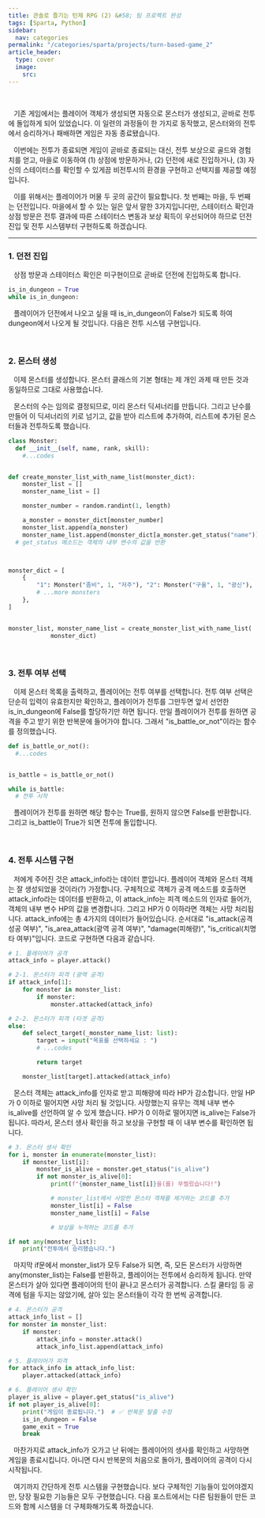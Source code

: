 ```yaml
---
title: 콘솔로 즐기는 턴제 RPG (2) &#58; 팀 프로젝트 완성
tags: [Sparta, Python]
sidebar:
  nav: categories
permalink: "/categories/sparta/projects/turn-based-game_2"
article_header:
  type: cover
  image:
    src:
---
```


<!-- more -->

<br/>

&ensp; 기존 게임에서는 플레이어 객체가 생성되면 자동으로 몬스터가 생성되고, 곧바로 전투에 돌입하게 되어 있었습니다. 이 일련의 과정들이 한 가지로 동작했고, 몬스터와의 전투에서 승리하거나 패배하면 게임은 자동 종료됐습니다.

&ensp; 이번에는 전투가 종료되면 게임이 곧바로 종료되는 대신, 전투 보상으로 골드와 경험치를 얻고, 마을로 이동하여 (1) 상점에 방문하거나, (2) 던전에 새로 진입하거나, (3) 자신의 스테이터스를 확인할 수 있게끔 비전투시의 환경을 구현하고 선택지를 제공할 예정입니다.

&ensp; 이를 위해서는 플레이어가 머물 두 곳의 공간이 필요합니다. 첫 번째는 마을, 두 번째는 던전입니다. 마을에서 할 수 있는 일은 앞서 말한 3가지입니다만, 스테이터스 확인과 상점 방문은 전투 결과에 따른 스테이터스 변동과 보상 획득이 우선되어야 하므로 던전 진입 및 전투 시스템부터 구현하도록 하겠습니다.

---

### 1. 던전 진입

&ensp; 상점 방문과 스테이터스 확인은 미구현이므로 곧바로 던전에 진입하도록 합니다.

```python
is_in_dungeon = True
while is_in_dungeon:

```

&ensp; 플레이어가 던전에서 나오고 싶을 때 is_in_dungeon이 False가 되도록 하여 dungeon에서 나오게 될 것입니다. 다음은 전투 시스템 구현입니다.

<br/>

### 2. 몬스터 생성

&ensp; 이제 몬스터를 생성합니다. 몬스터 클래스의 기본 형태는 제 개인 과제 때 만든 것과 동일하므로 그대로 사용했습니다.

&ensp; 몬스터의 수는 임의로 결정되므로, 미리 몬스터 딕셔너리를 만듭니다. 그리고 난수를 만들어 이 딕셔너리의 키로 넘기고, 값을 받아 리스트에 추가하여, 리스트에 추가된 몬스터들과 전투하도록 했습니다.

```python
class Monster:
  def __init__(self, name, rank, skill):
    #...codes


def create_monster_list_with_name_list(monster_dict):
    monster_list = []
    monster_name_list = []

    monster_number = random.randint(1, length)

    a_monster = monster_dict[monster_number]
    monster_list.append(a_monster)
    monster_name_list.append(monster_dict[a_monster.get_status("name")])
  # get_status 메소드는 객체의 내부 변수의 값을 반환



monster_dict = [
    {
        "1": Monster("좀비", 1, "저주"), "2": Monster("구울", 1, "광신"), "3": Monster("황혼의 유령", 1, "축복받은 조준"),
        # ...more monsters
    },
]


monster_list, monster_name_list = create_monster_list_with_name_list(
            monster_dict)
```

<br/>

### 3. 전투 여부 선택

&ensp; 이제 몬스터 목록을 출력하고, 플레이어는 전투 여부를 선택합니다. 전투 여부 선택은 단순히 입력이 유효한지만 확인하고, 플레이어가 전투를 그만두면 앞서 선언한 is_in_dungeon에 False를 할당하기만 하면 됩니다. 만일 플레이어가 전투를 원하면 공격을 주고 받기 위한 반복문에 들어가야 합니다. 그래서 "is_battle_or_not"이라는 함수를 정의했습니다.

```python
def is_battle_or_not():
  #...codes


is_battle = is_battle_or_not()

while is_battle:
  # 전투 시작

```

&ensp; 플레이어가 전투를 원하면 해당 함수는 True를, 원하지 않으면 False를 반환합니다. 그리고 is_battle이 True가 되면 전투에 돌입합니다.

<br/>

### 4. 전투 시스템 구현

&ensp; 저에게 주어진 것은 attack_info라는 데이터 뿐입니다. 플레이어 객체와 몬스터 객체는 잘 생성되었을 것이라(?) 가정합니다. 구체적으로 객체가 공격 메소드를 호출하면 attack_info라는 데이터를 반환하고, 이 attack_info는 피격 메소드의 인자로 들어가, 객체의 내부 변수 HP의 값을 변경합니다. 그리고 HP가 0 이하라면 객체는 사망 처리됩니다. attack_info에는 총 4가지의 데이터가 들어있습니다. 순서대로 "is_attack(공격 성공 여부)", "is_area_attack(광역 공격 여부)", "damage(피해량)", "is_critical(치명타 여부)"입니다. 코드로 구현하면 다음과 같습니다.

```python
# 1. 플레이어가 공격
attack_info = player.attack()

# 2-1. 몬스터가 피격 (광역 공격)
if attack_info[1]:
    for monster in monster_list:
        if monster:
            monster.attacked(attack_info)

# 2-2. 몬스터가 피격 (타겟 공격)
else:
    def select_target(_monster_name_list: list):
        target = input("목표를 선택하세요 : ")
        # ...codes

        return target

    monster_list[target].attacked(attack_info)
```

&ensp; 몬스터 객체는 attack_info를 인자로 받고 피해량에 따라 HP가 감소합니다. 만일 HP가 0 이하로 떨어지면 사망 처리 될 것입니다. 사망했는지 유무는 객체 내부 변수 is_alive를 선언하여 알 수 있게 했습니다. HP가 0 이하로 떨어지면 is_alive는 False가 됩니다. 따라서, 몬스터 생사 확인을 하고 보상을 구현할 때 이 내부 변수를 확인하면 됩니다.

```python
# 3. 몬스터 생사 확인
for i, monster in enumerate(monster_list):
    if monster_list[i]:
        monster_is_alive = monster.get_status("is_alive")
        if not monster_is_alive[0]:
            print(f"{monster_name_list[i]}을(를) 무찔렀습니다!")

            # monster_list에서 사망한 몬스터 객체를 제거하는 코드를 추가
            monster_list[i] = False
            monster_name_list[i] = False

            # 보상을 누적하는 코드를 추가

if not any(monster_list):
    print("전투에서 승리했습니다.")
```

&ensp; 마지막 if문에서 monster_list가 모두 False가 되면, 즉, 모든 몬스터가 사망하면 any(monster_list)는 False를 반환하고, 플레이어는 전투에서 승리하게 됩니다. 만약 몬스터가 살아 있다면 플레이어의 턴이 끝나고 몬스터가 공격합니다. 스킬 쿨타임 등 공격에 텀을 두지는 않았기에, 살아 있는 몬스터들이 각각 한 번씩 공격합니다.

```python
# 4. 몬스터가 공격
attack_info_list = []
for monster in monster_list:
    if monster:
        attack_info = monster.attack()
        attack_info_list.append(attack_info)

# 5. 플레이어가 피격
for attack_info in attack_info_list:
    player.attacked(attack_info)

# 6. 플레이어 생사 확인
player_is_alive = player.get_status("is_alive")
if not player_is_alive[0]:
    print("게임이 종료됩니다.")  # ✅ 반복문 탈출 수정
    is_in_dungeon = False
    game_exit = True
    break
```

&ensp; 마찬가지로 attack_info가 오가고 난 뒤에는 플레이어의 생사를 확인하고 사망하면 게임을 종료시킵니다. 아니면 다시 반복문의 처음으로 돌아가, 플레이어의 공격이 다시 시작됩니다.

&ensp; 여기까지 간단하게 전투 시스템을 구현했습니다. 보다 구체적인 기능들이 있어야겠지만, 당장 필요한 기능들은 모두 구현했습니다. 다음 포스트에서는 다른 팀원들이 만든 코드와 함께 시스템을 더 구체화해가도록 하겠습니다.
